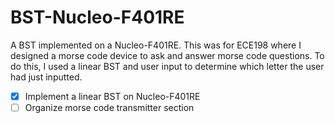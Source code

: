 # BST-Nucleo-F401RE
A BST implemented on a Nucleo-F401RE. This was for ECE198 where I designed a morse code device to ask and answer morse code questions. To do this, I used a linear BST and user input to determine which letter the user had just inputted.
- [X] Implement a linear BST on Nucleo-F401RE
- [ ] Organize morse code transmitter section
